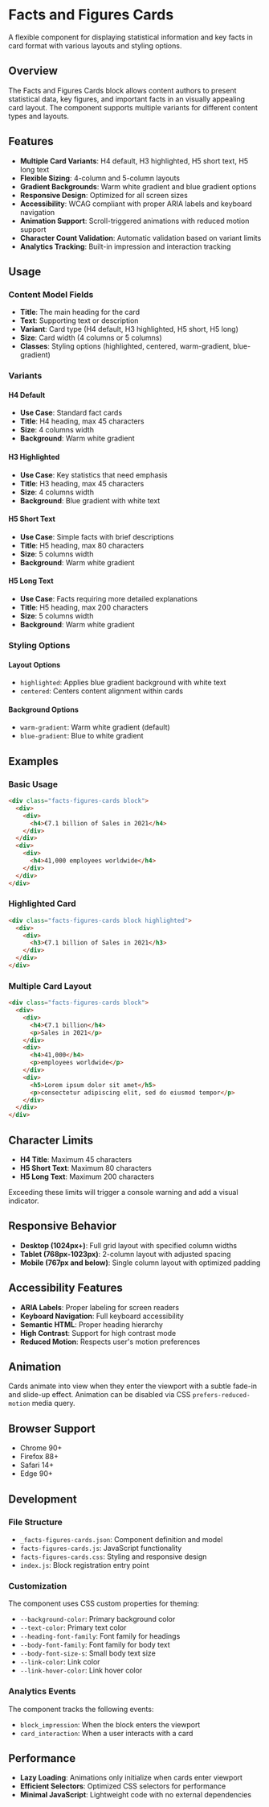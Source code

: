 # Facts and Figures Cards

A flexible component for displaying statistical information and key facts in card format with various layouts and styling options.

## Overview

The Facts and Figures Cards block allows content authors to present statistical data, key figures, and important facts in an visually appealing card layout. The component supports multiple variants for different content types and layouts.

## Features

- **Multiple Card Variants**: H4 default, H3 highlighted, H5 short text, H5 long text
- **Flexible Sizing**: 4-column and 5-column layouts
- **Gradient Backgrounds**: Warm white gradient and blue gradient options
- **Responsive Design**: Optimized for all screen sizes
- **Accessibility**: WCAG compliant with proper ARIA labels and keyboard navigation
- **Animation Support**: Scroll-triggered animations with reduced motion support
- **Character Count Validation**: Automatic validation based on variant limits
- **Analytics Tracking**: Built-in impression and interaction tracking

## Usage

### Content Model Fields

- **Title**: The main heading for the card
- **Text**: Supporting text or description
- **Variant**: Card type (H4 default, H3 highlighted, H5 short, H5 long)
- **Size**: Card width (4 columns or 5 columns)
- **Classes**: Styling options (highlighted, centered, warm-gradient, blue-gradient)

### Variants

#### H4 Default
- **Use Case**: Standard fact cards
- **Title**: H4 heading, max 45 characters
- **Size**: 4 columns width
- **Background**: Warm white gradient

#### H3 Highlighted
- **Use Case**: Key statistics that need emphasis
- **Title**: H3 heading, max 45 characters
- **Size**: 4 columns width
- **Background**: Blue gradient with white text

#### H5 Short Text
- **Use Case**: Simple facts with brief descriptions
- **Title**: H5 heading, max 80 characters
- **Size**: 5 columns width
- **Background**: Warm white gradient

#### H5 Long Text
- **Use Case**: Facts requiring more detailed explanations
- **Title**: H5 heading, max 200 characters
- **Size**: 5 columns width
- **Background**: Warm white gradient

### Styling Options

#### Layout Options
- `highlighted`: Applies blue gradient background with white text
- `centered`: Centers content alignment within cards

#### Background Options
- `warm-gradient`: Warm white gradient (default)
- `blue-gradient`: Blue to white gradient

## Examples

### Basic Usage
```html
<div class="facts-figures-cards block">
  <div>
    <div>
      <h4>€7.1 billion of Sales in 2021</h4>
    </div>
  </div>
  <div>
    <div>
      <h4>41,000 employees worldwide</h4>
    </div>
  </div>
</div>
```

### Highlighted Card
```html
<div class="facts-figures-cards block highlighted">
  <div>
    <div>
      <h3>€7.1 billion of Sales in 2021</h3>
    </div>
  </div>
</div>
```

### Multiple Card Layout
```html
<div class="facts-figures-cards block">
  <div>
    <div>
      <h4>€7.1 billion</h4>
      <p>Sales in 2021</p>
    </div>
    <div>
      <h4>41,000</h4>
      <p>employees worldwide</p>
    </div>
    <div>
      <h5>Lorem ipsum dolor sit amet</h5>
      <p>consectetur adipiscing elit, sed do eiusmod tempor</p>
    </div>
  </div>
</div>
```

## Character Limits

- **H4 Title**: Maximum 45 characters
- **H5 Short Text**: Maximum 80 characters
- **H5 Long Text**: Maximum 200 characters

Exceeding these limits will trigger a console warning and add a visual indicator.

## Responsive Behavior

- **Desktop (1024px+)**: Full grid layout with specified column widths
- **Tablet (768px-1023px)**: 2-column layout with adjusted spacing
- **Mobile (767px and below)**: Single column layout with optimized padding

## Accessibility Features

- **ARIA Labels**: Proper labeling for screen readers
- **Keyboard Navigation**: Full keyboard accessibility
- **Semantic HTML**: Proper heading hierarchy
- **High Contrast**: Support for high contrast mode
- **Reduced Motion**: Respects user's motion preferences

## Animation

Cards animate into view when they enter the viewport with a subtle fade-in and slide-up effect. Animation can be disabled via CSS `prefers-reduced-motion` media query.

## Browser Support

- Chrome 90+
- Firefox 88+
- Safari 14+
- Edge 90+

## Development

### File Structure
- `_facts-figures-cards.json`: Component definition and model
- `facts-figures-cards.js`: JavaScript functionality
- `facts-figures-cards.css`: Styling and responsive design
- `index.js`: Block registration entry point

### Customization

The component uses CSS custom properties for theming:
- `--background-color`: Primary background color
- `--text-color`: Primary text color
- `--heading-font-family`: Font family for headings
- `--body-font-family`: Font family for body text
- `--body-font-size-s`: Small body text size
- `--link-color`: Link color
- `--link-hover-color`: Link hover color

### Analytics Events

The component tracks the following events:
- `block_impression`: When the block enters the viewport
- `card_interaction`: When a user interacts with a card

## Performance

- **Lazy Loading**: Animations only initialize when cards enter viewport
- **Efficient Selectors**: Optimized CSS selectors for performance
- **Minimal JavaScript**: Lightweight code with no external dependencies

